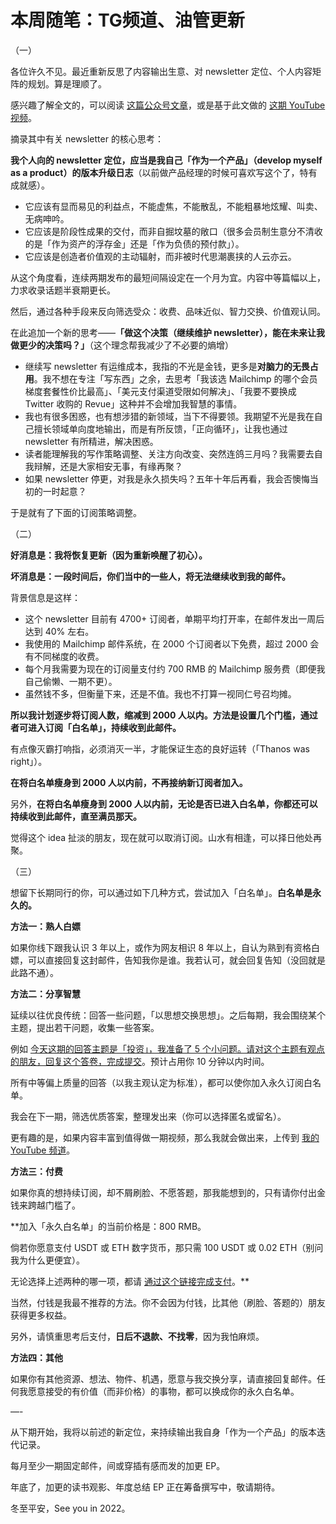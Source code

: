 # 本周随笔：TG频道、油管更新

（一）

各位许久不见。最近重新反思了内容输出生意、对 newsletter 定位、个人内容矩阵的规划。算是理顺了。

感兴趣了解全文的，可以阅读 [这篇公众号文章](https://mp.weixin.qq.com/s/9khqY99wu7WYz2DZ4kCXjA)，或是基于此文做的 [这期 YouTube 视频](https://www.youtube.com/watch?v=JXTyMHQnhW0)。

摘录其中有关 newsletter 的核心思考：

**我个人向的 newsletter 定位，应当是我自己「作为一个产品」（develop myself as a product）的版本升级日志**（以前做产品经理的时候可喜欢写这个了，特有成就感）。

- 它应该有显而易见的利益点，不能虚焦，不能散乱，不能粗暴地炫耀、叫卖、无病呻吟。
- 它应该是阶段性成果的交付，而非自掘坟墓的敞口（很多会员制生意分不清收的是「作为资产的浮存金」还是「作为负债的预付款」）。
- 它应该是创造者价值观的主动辐射，而非被时代思潮裹挟的人云亦云。

从这个角度看，连续两期发布的最短间隔设定在一个月为宜。内容中等篇幅以上，力求收录话题半衰期更长。

然后，通过各种手段来反向筛选受众：收费、品味近似、智力交换、价值观认同。

在此追加一个新的思考——**「做这个决策（继续维护 newsletter），能在未来让我做更少的决策吗？」**（这个理念帮我减少了不必要的熵增）
- 继续写 newsletter 有运维成本，我指的不光是金钱，更多是**对脑力的无畏占用**。我不想在专注「写东西」之余，去思考「我该选 Mailchimp 的哪个会员梯度套餐性价比最高」、「美元支付渠道受限如何解决」、「我要不要换成 Twitter 收购的 Revue」这种并不会增加我智慧的事情。
- 我也有很多困惑，也有想涉猎的新领域，当下不得要领。我期望不光是我在自己擅长领域单向度地输出，而是有所反馈，「正向循环」，让我也通过 newsletter 有所精进，解决困惑。
- 读者能理解我的写作策略调整、关注方向改变、突然连鸽三月吗？我需要去自我辩解，还是大家相安无事，有缘再聚？
- 如果 newsletter 停更，对我是永久损失吗？五年十年后再看，我会否懊悔当初的一时起意？

于是就有了下面的订阅策略调整。


（二）

**好消息是：我将恢复更新（因为重新唤醒了初心）。**

**坏消息是：一段时间后，你们当中的一些人，将无法继续收到我的邮件。**

背景信息是这样：

- 这个 newsletter 目前有 4700+ 订阅者，单期平均打开率，在邮件发出一周后达到 40% 左右。
- 我使用的 Mailchimp 邮件系统，在 2000 个订阅者以下免费，超过 2000 会有不同梯度的收费。
- 每个月我需要为现在的订阅量支付约 700 RMB 的 Mailchimp 服务费（即便我自己偷懒、一期不更）。
- 虽然钱不多，但衡量下来，还是不值。我也不打算一视同仁号召均摊。

**所以我计划逐步将订阅人数，缩减到 2000 人以内。方法是设置几个门槛，通过者可进入订阅「白名单」，持续收到此邮件。**

有点像灭霸打响指，必须消灭一半，才能保证生态的良好运转（「Thanos was right」）。

**在将白名单瘦身到 2000 人以内前，不再接纳新订阅者加入。**

另外，**在将白名单瘦身到 2000 人以内前，无论是否已进入白名单，你都还可以持续收到此邮件，直至满员那天。**

觉得这个 idea 扯淡的朋友，现在就可以取消订阅。山水有相逢，可以择日他处再聚。


（三）

想留下长期同行的你，可以通过如下几种方式，尝试加入「白名单」。**白名单是永久的。**

**方法一：熟人白嫖**

如果你线下跟我认识 3 年以上，或作为网友相识 8 年以上，自认为熟到有资格白嫖，可以直接回复这封邮件，告知我你是谁。我若认可，就会回复告知（没回就是此路不通）。

**方法二：分享智慧**

延续以往优良传统：回答一些问题，「以思想交换思想」。之后每期，我会围绕某个主题，提出若干问题，收集一些答案。

例如 [今天这期的回答主题是「投资」，我准备了 5 个小问题。请对这个主题有观点的朋友，回复这个答卷，完成提交](http://zerodaybook.mikecrm.com/K3fS5Wu)。预计占用你 10 分钟以内时间。

所有中等偏上质量的回答（以我主观认定为标准），都可以使你加入永久订阅白名单。

我会在下一期，筛选优质答案，整理发出来（你可以选择匿名或留名）。

更有趣的是，如果内容丰富到值得做一期视频，那么我就会做出来，上传到 [我的 YouTube 频道](https://www.youtube.com/channel/UCjrHZB9VQluxjJRnDcqKiqQ)。

**方法三：付费**

如果你真的想持续订阅，却不屑刷脸、不愿答题，那我能想到的，只有请你付出金钱来跨越门槛了。

**加入「永久白名单」的当前价格是：800 RMB。

倘若你愿意支付 USDT 或 ETH 数字货币，那只需 100 USDT 或 0.02 ETH（别问我为什么更便宜）。

无论选择上述两种的哪一项，都请 [通过这个链接完成支付](http://zerodaybook.mikecrm.com/vZy7JrO)。**

当然，付钱是我最不推荐的方法。你不会因为付钱，比其他（刷脸、答题的）朋友获得更多权益。

另外，请慎重思考后支付，**日后不退款、不找零**，因为我怕麻烦。

**方法四：其他**

如果你有其他资源、想法、物件、机遇，愿意与我交换分享，请直接回复邮件。任何我愿意接受的有价值（而非价格）的事物，都可以换成你的永久白名单。

—-

从下期开始，我将以前述的新定位，来持续输出我自身「作为一个产品」的版本迭代记录。

每月至少一期固定邮件，间或穿插有感而发的加更 EP。

年底了，加更的读书观影、年度总结 EP 正在筹备撰写中，敬请期待。

冬至平安，See you in 2022。